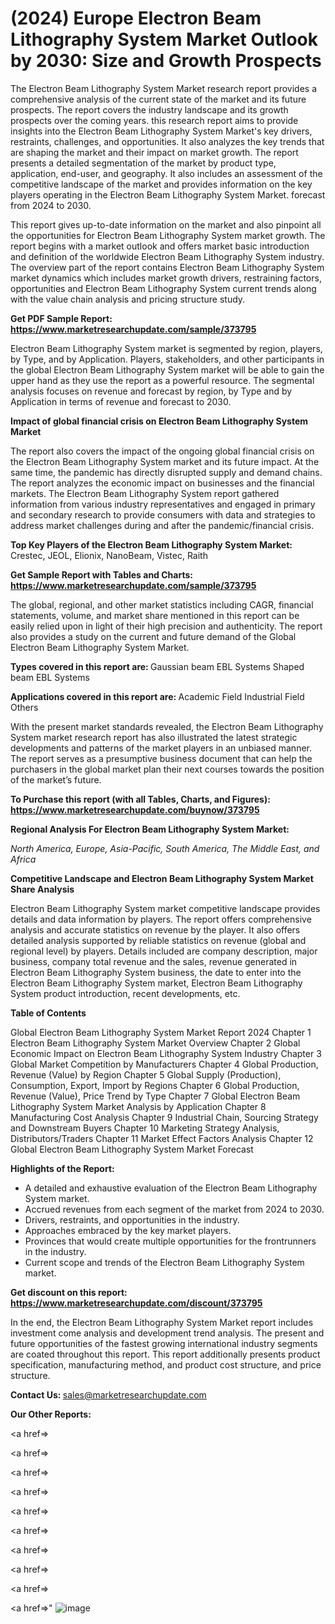 # (2024) Europe Electron Beam Lithography System Market Outlook by 2030: Size and Growth Prospects

The Electron Beam Lithography System Market research report provides a comprehensive analysis of the current state of the market and its future prospects. The report covers the industry landscape and its growth prospects over the coming years. this research report aims to provide insights into the Electron Beam Lithography System Market's key drivers, restraints, challenges, and opportunities. It also analyzes the key trends that are shaping the market and their impact on market growth. The report presents a detailed segmentation of the market by product type, application, end-user, and geography. It also includes an assessment of the competitive landscape of the market and provides information on the key players operating in the Electron Beam Lithography System Market. forecast from 2024 to 2030.

This report gives up-to-date information on the market and also pinpoint all the opportunities for Electron Beam Lithography System market growth. The report begins with a market outlook and offers market basic introduction and definition of the worldwide Electron Beam Lithography System industry. The overview part of the report contains Electron Beam Lithography System market dynamics which includes market growth drivers, restraining factors, opportunities and Electron Beam Lithography System current trends along with the value chain analysis and pricing structure study.

<strong><b>Get PDF Sample Report: <a href=https://www.marketresearchupdate.com/sample/373795>https://www.marketresearchupdate.com/sample/373795</a></b></strong>

Electron Beam Lithography System market is segmented by region, players, by Type, and by Application. Players, stakeholders, and other participants in the global Electron Beam Lithography System market will be able to gain the upper hand as they use the report as a powerful resource. The segmental analysis focuses on revenue and forecast by region, by Type and by Application in terms of revenue and forecast to 2030.

<strong><b>Impact of global financial crisis on Electron Beam Lithography System Market</b></strong>

The report also covers the impact of the ongoing global financial crisis on the Electron Beam Lithography System market and its future impact. At the same time, the pandemic has directly disrupted supply and demand chains. The report analyzes the economic impact on businesses and the financial markets. The Electron Beam Lithography System report gathered information from various industry representatives and engaged in primary and secondary research to provide consumers with data and strategies to address market challenges during and after the pandemic/financial crisis.

<strong><b>Top Key Players of the Electron Beam Lithography System Market:
</b></strong>Crestec, JEOL, Elionix, NanoBeam, Vistec, Raith<strong><b>
</b></strong>

<strong><b>Get Sample Report with Tables and Charts: <a href=https://www.marketresearchupdate.com/sample/373795>https://www.marketresearchupdate.com/sample/373795</a></b></strong>

The global, regional, and other market statistics including CAGR, financial statements, volume, and market share mentioned in this report can be easily relied upon in light of their high precision and authenticity. The report also provides a study on the current and future demand of the Global Electron Beam Lithography System Market.

<strong><b>Types covered in this report are:
</b></strong>Gaussian beam EBL Systems
Shaped beam EBL Systems<strong><b>
</b></strong>

<strong><b>Applications covered in this report are:
</b></strong>Academic Field
Industrial Field
Others<strong><b>
</b></strong>

With the present market standards revealed, the Electron Beam Lithography System market research report has also illustrated the latest strategic developments and patterns of the market players in an unbiased manner. The report serves as a presumptive business document that can help the purchasers in the global market plan their next courses towards the position of the market’s future.

<strong><b>To Purchase this report (with all Tables, Charts, and Figures): <a href=https://www.marketresearchupdate.com/buynow/373795>https://www.marketresearchupdate.com/buynow/373795</a></b></strong>

<strong><b>Regional Analysis For Electron Beam Lithography System Market:</b></strong>

<em><i>North America, Europe, Asia-Pacific, South America, The Middle East, and Africa</i></em>

<strong><b>Competitive Landscape and Electron Beam Lithography System Market Share Analysis</b></strong>

Electron Beam Lithography System market competitive landscape provides details and data information by players. The report offers comprehensive analysis and accurate statistics on revenue by the player. It also offers detailed analysis supported by reliable statistics on revenue (global and regional level) by players. Details included are company description, major business, company total revenue and the sales, revenue generated in Electron Beam Lithography System business, the date to enter into the Electron Beam Lithography System market, Electron Beam Lithography System product introduction, recent developments, etc.

<strong><b>Table of Contents</b></strong>

Global Electron Beam Lithography System Market Report 2024
Chapter 1 Electron Beam Lithography System Market Overview
Chapter 2 Global Economic Impact on Electron Beam Lithography System Industry
Chapter 3 Global Market Competition by Manufacturers
Chapter 4 Global Production, Revenue (Value) by Region
Chapter 5 Global Supply (Production), Consumption, Export, Import by Regions
Chapter 6 Global Production, Revenue (Value), Price Trend by Type
Chapter 7 Global Electron Beam Lithography System Market Analysis by Application
Chapter 8 Manufacturing Cost Analysis
Chapter 9 Industrial Chain, Sourcing Strategy and Downstream Buyers
Chapter 10 Marketing Strategy Analysis, Distributors/Traders
Chapter 11 Market Effect Factors Analysis
Chapter 12 Global Electron Beam Lithography System Market Forecast

<strong><b>Highlights of the Report:</b></strong>

- A detailed and exhaustive evaluation of the Electron Beam Lithography System market.
- Accrued revenues from each segment of the market from 2024 to 2030.
- Drivers, restraints, and opportunities in the industry.
- Approaches embraced by the key market players.
- Provinces that would create multiple opportunities for the frontrunners in the industry.
- Current scope and trends of the Electron Beam Lithography System market.

<strong><b>Get discount on this report: <a href=https://www.marketresearchupdate.com/discount/373795>https://www.marketresearchupdate.com/discount/373795</a></b></strong>

In the end, the Electron Beam Lithography System Market report includes investment come analysis and development trend analysis. The present and future opportunities of the fastest growing international industry segments are coated throughout this report. This report additionally presents product specification, manufacturing method, and product cost structure, and price structure.

<strong><b>Contact Us:
</b></strong>sales@marketresearchupdate.com

<strong>Our Other Reports:</strong>

<a href=></a>

<a href=></a>

<a href=></a>

<a href=></a>

<a href=></a>

<a href=></a>

<a href=></a>

<a href=></a>

<a href=></a>

<a href=></a>"
![image](https://github.com/Gayatrikarjule/Market-Analysis-360/assets/97346546/30df1984-2d59-47fc-8025-726f3f3b3929)
